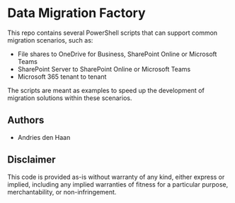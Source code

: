 # Data Migration Factory
This repo contains several PowerShell scripts that can support common migration scenarios, such as:
* File shares to OneDrive for Business, SharePoint Online or Microsoft Teams
* SharePoint Server to SharePoint Online or Microsoft Teams
* Microsoft 365 tenant to tenant

The scripts are meant as examples to speed up the development of migration solutions within these scenarios.
## Authors
* Andries den Haan
## Disclaimer
This code is provided as-is without warranty of any kind, either express or implied, including any implied warranties of fitness for a particular purpose, merchantability, or non-infringement.
